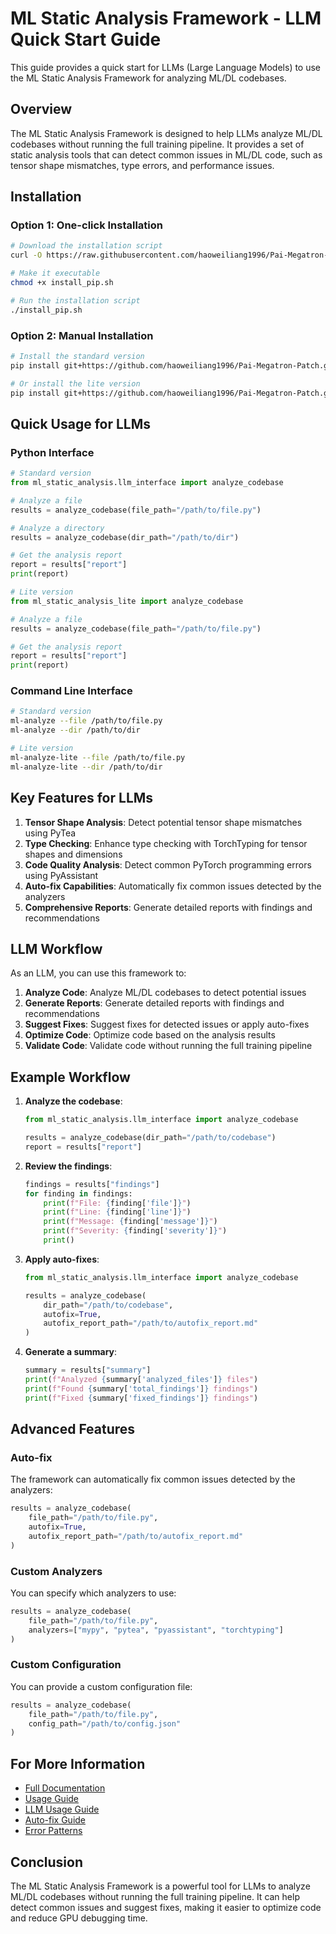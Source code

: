 # ML Static Analysis Framework - LLM Quick Start Guide

This guide provides a quick start for LLMs (Large Language Models) to use the ML Static Analysis Framework for analyzing ML/DL codebases.

## Overview

The ML Static Analysis Framework is designed to help LLMs analyze ML/DL codebases without running the full training pipeline. It provides a set of static analysis tools that can detect common issues in ML/DL code, such as tensor shape mismatches, type errors, and performance issues.

## Installation

### Option 1: One-click Installation

```bash
# Download the installation script
curl -O https://raw.githubusercontent.com/haoweiliang1996/Pai-Megatron-Patch/main/static_analysis/install_pip.sh

# Make it executable
chmod +x install_pip.sh

# Run the installation script
./install_pip.sh
```

### Option 2: Manual Installation

```bash
# Install the standard version
pip install git+https://github.com/haoweiliang1996/Pai-Megatron-Patch.git#subdirectory=static_analysis

# Or install the lite version
pip install git+https://github.com/haoweiliang1996/Pai-Megatron-Patch.git#subdirectory=static_analysis[lite]
```

## Quick Usage for LLMs

### Python Interface

```python
# Standard version
from ml_static_analysis.llm_interface import analyze_codebase

# Analyze a file
results = analyze_codebase(file_path="/path/to/file.py")

# Analyze a directory
results = analyze_codebase(dir_path="/path/to/dir")

# Get the analysis report
report = results["report"]
print(report)

# Lite version
from ml_static_analysis_lite import analyze_codebase

# Analyze a file
results = analyze_codebase(file_path="/path/to/file.py")

# Get the analysis report
report = results["report"]
print(report)
```

### Command Line Interface

```bash
# Standard version
ml-analyze --file /path/to/file.py
ml-analyze --dir /path/to/dir

# Lite version
ml-analyze-lite --file /path/to/file.py
ml-analyze-lite --dir /path/to/dir
```

## Key Features for LLMs

1. **Tensor Shape Analysis**: Detect potential tensor shape mismatches using PyTea
2. **Type Checking**: Enhance type checking with TorchTyping for tensor shapes and dimensions
3. **Code Quality Analysis**: Detect common PyTorch programming errors using PyAssistant
4. **Auto-fix Capabilities**: Automatically fix common issues detected by the analyzers
5. **Comprehensive Reports**: Generate detailed reports with findings and recommendations

## LLM Workflow

As an LLM, you can use this framework to:

1. **Analyze Code**: Analyze ML/DL codebases to detect potential issues
2. **Generate Reports**: Generate detailed reports with findings and recommendations
3. **Suggest Fixes**: Suggest fixes for detected issues or apply auto-fixes
4. **Optimize Code**: Optimize code based on the analysis results
5. **Validate Code**: Validate code without running the full training pipeline

## Example Workflow

1. **Analyze the codebase**:
   ```python
   from ml_static_analysis.llm_interface import analyze_codebase
   
   results = analyze_codebase(dir_path="/path/to/codebase")
   report = results["report"]
   ```

2. **Review the findings**:
   ```python
   findings = results["findings"]
   for finding in findings:
       print(f"File: {finding['file']}")
       print(f"Line: {finding['line']}")
       print(f"Message: {finding['message']}")
       print(f"Severity: {finding['severity']}")
       print()
   ```

3. **Apply auto-fixes**:
   ```python
   from ml_static_analysis.llm_interface import analyze_codebase
   
   results = analyze_codebase(
       dir_path="/path/to/codebase",
       autofix=True,
       autofix_report_path="/path/to/autofix_report.md"
   )
   ```

4. **Generate a summary**:
   ```python
   summary = results["summary"]
   print(f"Analyzed {summary['analyzed_files']} files")
   print(f"Found {summary['total_findings']} findings")
   print(f"Fixed {summary['fixed_findings']} findings")
   ```

## Advanced Features

### Auto-fix

The framework can automatically fix common issues detected by the analyzers:

```python
results = analyze_codebase(
    file_path="/path/to/file.py",
    autofix=True,
    autofix_report_path="/path/to/autofix_report.md"
)
```

### Custom Analyzers

You can specify which analyzers to use:

```python
results = analyze_codebase(
    file_path="/path/to/file.py",
    analyzers=["mypy", "pytea", "pyassistant", "torchtyping"]
)
```

### Custom Configuration

You can provide a custom configuration file:

```python
results = analyze_codebase(
    file_path="/path/to/file.py",
    config_path="/path/to/config.json"
)
```

## For More Information

- [Full Documentation](./README.md)
- [Usage Guide](./USAGE.md)
- [LLM Usage Guide](./LLM_USAGE_GUIDE.md)
- [Auto-fix Guide](./AUTOFIX_GUIDE.md)
- [Error Patterns](./ERROR_PATTERNS.md)

## Conclusion

The ML Static Analysis Framework is a powerful tool for LLMs to analyze ML/DL codebases without running the full training pipeline. It can help detect common issues and suggest fixes, making it easier to optimize code and reduce GPU debugging time.
